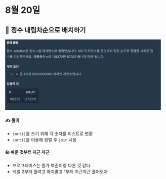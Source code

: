 # 8월 20일

## 🚩 정수 내림차순으로 배치하기

[![image-20210820192521428](README.assets/image-20210820192521428.png)](https://programmers.co.kr/learn/courses/30/lessons/12933)



#### ✍ 풀이

- `sort()`를 쓰기 위해 각 숫자를 리스트로 변환
- `sort()`를 이용해 정렬 후 `join` 사용





#### 👍 쉬운 것부터 차근 차근

- 프로그래머스는 뭔가 백준이랑 다른 것 같다.
- 레벨 2부터 풀려고 하지말고 1부터 차근차근 풀어보자

